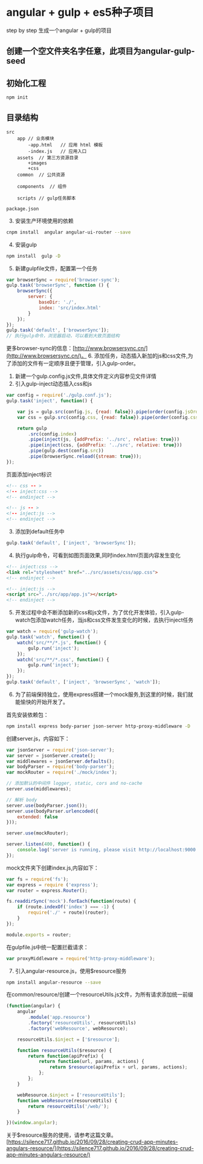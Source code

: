 # angular + gulp + es5种子项目
step by step 生成一个angular + gulp的项目
## 创建一个空文件夹名字任意，此项目为angular-gulp-seed
## 初始化工程
```bash
npm init
```
## 目录结构
```
src
	app	// 业务模块
		-app.html	// 应用 html 模板
		-index.js	// 应用入口
	assets	// 第三方资源目录
		+images
		+css
	common	// 公共资源

	components	// 组件

	scripts // gulp任务脚本

package.json
```

3. 安装生产环境使用的依赖
```bash
cnpm install  angular angular-ui-router --save
```
4. 安装gulp
```bash
npm install  gulp -D
```
5. 新建gulpfile文件，配置第一个任务
```js
var browserSync = require('browser-sync');
gulp.task('browserSync', function () {
    browserSync({
        server: {
            baseDir: './',
            index: 'src/index.html'
        }
    });
});
gulp.task('default', ['browserSync']);
// 执行gulp命令，浏览器启动，可以看到大致页面结构
```
更多browser-sync的信息：[http://www.browsersync.cn/](http://www.browsersync.cn/)。
6. 添加任务，动态插入新加的js和css文件,为了添加的文件有一定顺序且便于管理，引入gulp-order。

1. 新建一个gulp.config.js文件,具体文件定义内容参见文件详情
2. 引入gulp-inject动态插入css和js
```js
var config = require('./gulp.conf.js');
gulp.task('inject', function() {

	var js = gulp.src(config.js, {read: false}).pipe(order(config.jsOrder));
	var css = gulp.src(config.css, {read: false}).pipe(order(config.cssOrder));

	return gulp
		.src(config.index)
		.pipe(inject(js, {addPrefix: '../src', relative: true}))
		.pipe(inject(css, {addPrefix: '../src', relative: true}))
		.pipe(gulp.dest(config.src))
		.pipe(browserSync.reload({stream: true}));
});
```
页面添加inject标识
```html
<!-- css -- >
<!-- inject:css -->
<!-- endinject -->

<!-- js -- >
<!-- inject:js -->
<!-- endinject -->
```
3. 添加到default任务中
```js
gulp.task('default', ['inject', 'browserSync']);
```
4. 执行gulp命令，可看到如图页面效果,同时index.html页面内容发生变化
```html
<!-- inject:css -->
<link rel="stylesheet" href="../src/assets/css/app.css">
<!-- endinject -->

<!-- inject:js -->
<script src="../src/app/app.js"></script>
<!-- endinject -->
```
5. 开发过程中会不断添加新的css和js文件，为了优化开发体验，引入gulp-watch包添加watch任务，当js和css文件发生变化的时候，去执行inject任务
```js
var watch = require('gulp-watch');
gulp.task('watch', function() {
	watch('src/**/*.js', function() {
		gulp.run('inject');
	});
	watch('src/**/*.css', function() {
		gulp.run('inject');
	});
});
gulp.task('default', ['inject', 'browserSync', 'watch']);
```

6. 为了前端保持独立，使用express搭建一个mock服务,到这里的时候，我们就能愉快的开始开发了。

首先安装依赖包：
```bash
npm install express body-parser json-server http-proxy-middleware -D
```
创建server.js，内容如下：
```js
var jsonServer = require('json-server');
var server = jsonServer.create();
var middlewares = jsonServer.defaults();
var bodyParser = require('body-parser');
var mockRouter = require('./mock/index');

// 添加默认的中间件 logger, static, cors and no-cache
server.use(middlewares);

// 解析 body
server.use(bodyParser.json());
server.use(bodyParser.urlencoded({
	extended: false
}));

server.use(mockRouter);

server.listen(400, function() {
	console.log('server is running, please visit http://localhost:9000');
});
```
mock文件夹下创建index.js,内容如下：
```js
var fs = require('fs');
var express = require ('express');
var router = express.Router();

fs.readdirSync('mock').forEach(function(route) {
    if (route.indexOf('index') === -1) {
        require('./' + route)(router);
    }
});

module.exports = router;
```
在gulpfile.js中统一配置拦截请求：
```js
var proxyMiddleware = require('http-proxy-middleware');

```
7. 引入angular-resource.js，使用$resource服务
```bash
npm install angular-resource --save
```
在common/resource/创建一个resourceUtils.js文件，为所有请求添加统一前缀
```js
(function(angular) {
	angular
		.module('app.resource')
		.factory('resourceUtils', resourceUtils)
		.factory('webResource', webResource);

	resourceUtils.$inject = ['$resource'];

	function resourceUtils($resource) {
		return function(apiPrefix) {
			return function(url, params, actions) {
				return $resource(apiPrefix + url, params, actions);
			};
		};
	}

	webResource.$inject = ['resourceUtils'];
	function webResource(resourceUtils) {
		return resourceUtils('/web/');
	}

})(window.angular);
```
关于$resource服务的使用，请参考这篇文章。[https://silence717.github.io/2016/09/28/creating-crud-app-minutes-angulars-resource/](https://silence717.github.io/2016/09/28/creating-crud-app-minutes-angulars-resource/)